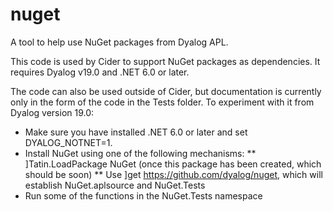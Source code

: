 # nuget
A tool to help use NuGet packages from Dyalog APL.

This code is used by Cider to support NuGet packages as dependencies. It requires Dyalog v19.0 and .NET 6.0 or later.

The code can also be used outside of Cider, but documentation is currently only in the form of the code in the Tests folder. To experiment with it from Dyalog version 19.0:

* Make sure you have installed .NET 6.0 or later and set DYALOG_NOTNET=1.
* Install NuGet using one of the following mechanisms:
** ]Tatin.LoadPackage NuGet (once this package has been created, which should be soon)
** Use ]get https://github.com/dyalog/nuget, which will establish NuGet.aplsource and NuGet.Tests
* Run some of the functions in the NuGet.Tests namespace

